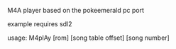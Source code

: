 M4A player based on the pokeemerald pc port

example requires sdl2

usage: M4plAy [rom] [song table offset] [song number]